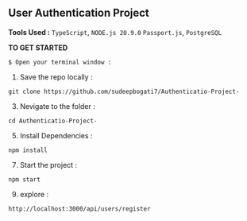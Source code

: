 ## User Authentication Project 

**Tools Used :** `TypeScript`, `NODE.js 20.9.0` `Passport.js`, `PostgreSQL`

**TO GET STARTED**

` $ Open your terminal window : `

1. Save the repo locally : <br>
```
git clone https://github.com/sudeepbogati7/Authenticatio-Project-
 ```

3. Nevigate to the folder :<br>
```
cd Authenticatio-Project-
 ```

5. Install Dependencies : <br>
 ```
npm install
```

 7. Start the project :<br>
```
npm start
 ```

9. explore : <br>
```
http://localhost:3000/api/users/register
```
